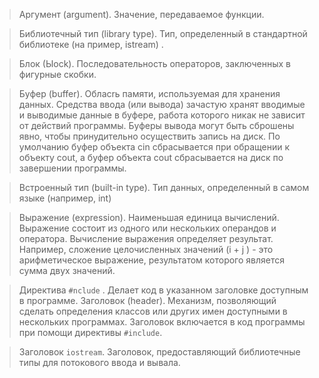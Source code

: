 > Аргумент (argument). Значение, передаваемое функции. 

>Библиотечный тип (library type). Тип, определенный в стандартной библиотеке (на­
пример, istream) .

>Блок (Ыосk). Последовательность операторов, заключенных в фигурные скобки. 

>Буфер (buffer). Обласrь памяти, используемая для хранения данных. Средства ввода (или вывода) зачастую хранят вводимые и выводимые данные в буфере, работа которого никак не зависит от действий программы. Буферы вывода могут быть сброшены явно, чтобы принудительно осуществить запись на диск. По умолчанию буфер объекта cin сбрасывается при обращении к объекту cout, а буфер объекта cout сбрасывается на диск по завершении программы. 

>Встроенный тип (built-in type). Тип данных, определенный в самом языке (например, int)

>Выражение (expression). Наименьшая единица вычислений. Выражение состоит из од­ного или нескольких операндов и оператора. Вычисление выражения определяет ре­зультат. Например, сложение целочисленных значений (i + j ) - это арифметиче­ское выражение, результатом которого является сумма двух значений.

>Директива `#nclude` . Делает код в указанном заголовке доступным в программе. 
Заголовок (header). Механизм, позволяющий сделать определения классов или других имен доступными в нескольких программах. Заголовок включается в код программы при помощи директивы `#include`. 

>Заголовок `iostream`. Заголовок, предоставляющий библиотечные типы для потокового ввода и вывала. 
